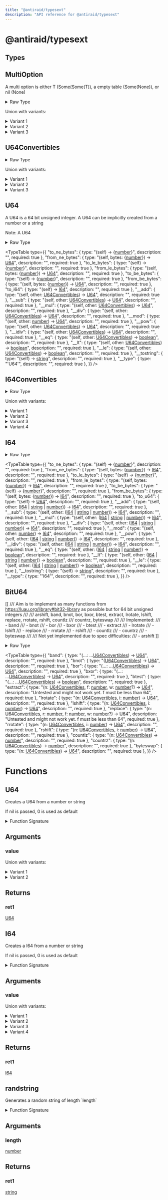 ```yaml
---
title: "@antiraid/typesext"
description: "API reference for @antiraid/typesext"
---
```


<div id="@antiraid/typesext"></div>

# @antiraid/typesext

<div id="Types"></div>

## Types

<div id="MultiOption"></div>

## MultiOption

A multi option is either T (Some(Some(T)), a empty table (Some(None)), or nil (None)

<details>
<summary>Raw Type</summary>

```luau
--- A multi option is either T (Some(Some(T)), a empty table (Some(None)), or nil (None)
type MultiOption<T> = T | {} | nil
```

</details>

Union with variants:

<details>
<summary>Variant 1</summary>

[T](#T)

</details>

<details>
<summary>Variant 2</summary>

<TypeTable
	type={{
	}}
/>
</details>

<details>
<summary>Variant 3</summary>

[nil](#nil)

</details>

<div id="U64Convertibles"></div>

## U64Convertibles

<details>
<summary>Raw Type</summary>

```luau
type U64Convertibles = U64 | string | number
```

</details>

Union with variants:

<details>
<summary>Variant 1</summary>

[U64](#U64)

</details>

<details>
<summary>Variant 2</summary>

[string](#string)

</details>

<details>
<summary>Variant 3</summary>

[number](#number)

</details>

<div id="U64"></div>

## U64

A U64 is a 64 bit unsigned integer. A U64 can be implicitly created from a number or a string



Note: A U64

<details>
<summary>Raw Type</summary>

```luau
--- A U64 is a 64 bit unsigned integer. A U64 can be implicitly created from a number or a string
---
--- Note: A U64
type U64 = {
	to_ne_bytes: (self: U64) -> {number},

	from_ne_bytes: (self: U64, bytes: {number}) -> U64,

	to_le_bytes: (self: U64) -> {number},

	from_le_bytes: (self: U64, bytes: {number}) -> U64,

	to_be_bytes: (self: U64) -> {number},

	from_be_bytes: (self: U64, bytes: {number}) -> U64,

	to_i64: (self: U64) -> I64,

	-- Metatable
	__add: (self: U64, other: U64Convertibles) -> U64,
	__sub: (self: U64, other: U64Convertibles) -> U64,
	__mul: (self: U64, other: U64Convertibles) -> U64,
	__div: (self: U64, other: U64Convertibles) -> U64,
	-- This is the same as IDiv right now
	__mod: (self: U64, other: number) -> U64,
	__pow: (self: U64, other: U64Convertibles) -> U64,
	__idiv: (self: U64, other: U64Convertibles) -> U64,
	-- This is the same as Div right now
	__eq: (self: U64, other: U64Convertibles) -> boolean,
	__lt: (self: U64, other: U64Convertibles) -> boolean,
	__le: (self: U64, other: U64Convertibles) -> boolean,
	__tostring: (self: U64) -> string,
	__type: "U64"
}
```

</details>

<TypeTable
	type={{
		"to_ne_bytes": {
			type: "(self) -> \{[number](#number)\}",
			description: "",
			required: true
		},
		"from_ne_bytes": {
			type: "(self, bytes: \{[number](#number)\}) -> [U64](#U64)",
			description: "",
			required: true
		},
		"to_le_bytes": {
			type: "(self) -> \{[number](#number)\}",
			description: "",
			required: true
		},
		"from_le_bytes": {
			type: "(self, bytes: \{[number](#number)\}) -> [U64](#U64)",
			description: "",
			required: true
		},
		"to_be_bytes": {
			type: "(self) -> \{[number](#number)\}",
			description: "",
			required: true
		},
		"from_be_bytes": {
			type: "(self, bytes: \{[number](#number)\}) -> [U64](#U64)",
			description: "",
			required: true
		},
		"to_i64": {
			type: "(self) -> [I64](#I64)",
			description: "",
			required: true
		},
		"__add": {
			type: "(self, other: [U64Convertibles](#U64Convertibles)) -> [U64](#U64)",
			description: "",
			required: true
		},
		"__sub": {
			type: "(self, other: [U64Convertibles](#U64Convertibles)) -> [U64](#U64)",
			description: "",
			required: true
		},
		"__mul": {
			type: "(self, other: [U64Convertibles](#U64Convertibles)) -> [U64](#U64)",
			description: "",
			required: true
		},
		"__div": {
			type: "(self, other: [U64Convertibles](#U64Convertibles)) -> [U64](#U64)",
			description: "",
			required: true
		},
		"__mod": {
			type: "(self, other: [number](#number)) -> [U64](#U64)",
			description: "",
			required: true
		},
		"__pow": {
			type: "(self, other: [U64Convertibles](#U64Convertibles)) -> [U64](#U64)",
			description: "",
			required: true
		},
		"__idiv": {
			type: "(self, other: [U64Convertibles](#U64Convertibles)) -> [U64](#U64)",
			description: "",
			required: true
		},
		"__eq": {
			type: "(self, other: [U64Convertibles](#U64Convertibles)) -> [boolean](#boolean)",
			description: "",
			required: true
		},
		"__lt": {
			type: "(self, other: [U64Convertibles](#U64Convertibles)) -> [boolean](#boolean)",
			description: "",
			required: true
		},
		"__le": {
			type: "(self, other: [U64Convertibles](#U64Convertibles)) -> [boolean](#boolean)",
			description: "",
			required: true
		},
		"__tostring": {
			type: "(self) -> [string](#string)",
			description: "",
			required: true
		},
		"__type": {
			type: "'U64'",
			description: "",
			required: true
		},
	}}
/>
<div id="I64Convertibles"></div>

## I64Convertibles

<details>
<summary>Raw Type</summary>

```luau
type I64Convertibles = U64 | I64 | string | number
```

</details>

Union with variants:

<details>
<summary>Variant 1</summary>

[U64](#U64)

</details>

<details>
<summary>Variant 2</summary>

[I64](#I64)

</details>

<details>
<summary>Variant 3</summary>

[string](#string)

</details>

<details>
<summary>Variant 4</summary>

[number](#number)

</details>

<div id="I64"></div>

## I64

<details>
<summary>Raw Type</summary>

```luau
type I64 = {
	to_ne_bytes: (self: I64) -> {number},

	from_ne_bytes: (self: I64, bytes: {number}) -> I64,

	to_le_bytes: (self: I64) -> {number},

	from_le_bytes: (self: I64, bytes: {number}) -> I64,

	to_be_bytes: (self: I64) -> {number},

	from_be_bytes: (self: I64, bytes: {number}) -> I64,

	to_u64: (self: I64) -> U64,

	-- Metatable
	__add: (self: I64, other: I64 | string | number) -> I64,
	__sub: (self: I64, other: I64 | string | number) -> I64,
	__mul: (self: I64, other: I64 | string | number) -> I64,
	__div: (self: I64, other: I64 | string | number) -> I64,
	__mod: (self: I64, other: number) -> I64,
	__pow: (self: I64, other: I64 | string | number) -> I64,
	__idiv: (self: I64, other: I64 | string | number) -> I64,
	__eq: (self: I64, other: I64 | string | number) -> boolean,
	__lt: (self: I64, other: I64 | string | number) -> boolean,
	__le: (self: I64, other: I64 | string | number) -> boolean,
	__tostring: (self: I64) -> string,
	__type: "I64"
}
```

</details>

<TypeTable
	type={{
		"to_ne_bytes": {
			type: "(self) -> \{[number](#number)\}",
			description: "",
			required: true
		},
		"from_ne_bytes": {
			type: "(self, bytes: \{[number](#number)\}) -> [I64](#I64)",
			description: "",
			required: true
		},
		"to_le_bytes": {
			type: "(self) -> \{[number](#number)\}",
			description: "",
			required: true
		},
		"from_le_bytes": {
			type: "(self, bytes: \{[number](#number)\}) -> [I64](#I64)",
			description: "",
			required: true
		},
		"to_be_bytes": {
			type: "(self) -> \{[number](#number)\}",
			description: "",
			required: true
		},
		"from_be_bytes": {
			type: "(self, bytes: \{[number](#number)\}) -> [I64](#I64)",
			description: "",
			required: true
		},
		"to_u64": {
			type: "(self) -> [U64](#U64)",
			description: "",
			required: true
		},
		"__add": {
			type: "(self, other: ([I64](#I64) | [string](#string) | [number](#number))) -> [I64](#I64)",
			description: "",
			required: true
		},
		"__sub": {
			type: "(self, other: ([I64](#I64) | [string](#string) | [number](#number))) -> [I64](#I64)",
			description: "",
			required: true
		},
		"__mul": {
			type: "(self, other: ([I64](#I64) | [string](#string) | [number](#number))) -> [I64](#I64)",
			description: "",
			required: true
		},
		"__div": {
			type: "(self, other: ([I64](#I64) | [string](#string) | [number](#number))) -> [I64](#I64)",
			description: "",
			required: true
		},
		"__mod": {
			type: "(self, other: [number](#number)) -> [I64](#I64)",
			description: "",
			required: true
		},
		"__pow": {
			type: "(self, other: ([I64](#I64) | [string](#string) | [number](#number))) -> [I64](#I64)",
			description: "",
			required: true
		},
		"__idiv": {
			type: "(self, other: ([I64](#I64) | [string](#string) | [number](#number))) -> [I64](#I64)",
			description: "",
			required: true
		},
		"__eq": {
			type: "(self, other: ([I64](#I64) | [string](#string) | [number](#number))) -> [boolean](#boolean)",
			description: "",
			required: true
		},
		"__lt": {
			type: "(self, other: ([I64](#I64) | [string](#string) | [number](#number))) -> [boolean](#boolean)",
			description: "",
			required: true
		},
		"__le": {
			type: "(self, other: ([I64](#I64) | [string](#string) | [number](#number))) -> [boolean](#boolean)",
			description: "",
			required: true
		},
		"__tostring": {
			type: "(self) -> [string](#string)",
			description: "",
			required: true
		},
		"__type": {
			type: "'I64'",
			description: "",
			required: true
		},
	}}
/>
<div id="BitU64"></div>

## BitU64

\[\[
/// Aim is to implement as many functions from https://luau.org/library#bit32-library as possible but for 64 bit unsigned integers
///
/// arshift, band, bnot, bor, bxor, btest, extract, lrotate, lshift, replace, rrotate, rshift, countlz
/// countrz, byteswap
///
/// Implemented:
/// - band
/// - bnot
/// - bor
/// - bxor
/// - btest
/// - extract
/// - lrotate
/// - lshift
/// - replace
/// - rrotate
/// - rshift
/// - countlz
/// - countrz
/// - byteswap
///
/// Not yet implemented due to spec difficulties:
/// - arshift
\]\]

<details>
<summary>Raw Type</summary>

```luau
--[[
/// Aim is to implement as many functions from https://luau.org/library#bit32-library as possible but for 64 bit unsigned integers
///
/// arshift, band, bnot, bor, bxor, btest, extract, lrotate, lshift, replace, rrotate, rshift, countlz
/// countrz, byteswap
///
/// Implemented:
/// - band
/// - bnot
/// - bor
/// - bxor
/// - btest
/// - extract
/// - lrotate
/// - lshift
/// - replace
/// - rrotate
/// - rshift
/// - countlz
/// - countrz
/// - byteswap
///
/// Not yet implemented due to spec difficulties:
/// - arshift
]]
type BitU64 = {
	band: (...: ...U64Convertibles) -> U64,

	bnot: (U64Convertibles) -> U64,

	bor: (...: ...U64Convertibles) -> U64,

	bxor: (...: ...U64Convertibles) -> U64,

	btest: (...: ...U64Convertibles) -> boolean,

	--- Untested and might not work yet. f must be less than 64
	extract: (n: U64Convertibles, f: number, w: number?) -> U64,

	lrotate: (n: U64Convertibles, i: number) -> U64,

	lshift: (n: U64Convertibles, i: number) -> U64,

	--- Untested and might not work yet. f must be less than 64
	replace: (n: U64Convertibles, r: number, f: number, w: number?) -> U64,

	rrotate: (n: U64Convertibles, i: number) -> U64,

	rshift: (n: U64Convertibles, i: number) -> U64,

	countlz: (n: U64Convertibles) -> number,

	countrz: (n: U64Convertibles) -> number,

	byteswap: (n: U64Convertibles) -> U64
}
```

</details>

<TypeTable
	type={{
		"band": {
			type: "(...: ...[U64Convertibles](#U64Convertibles)) -> [U64](#U64)",
			description: "",
			required: true
		},
		"bnot": {
			type: "([U64Convertibles](#U64Convertibles)) -> [U64](#U64)",
			description: "",
			required: true
		},
		"bor": {
			type: "(...: ...[U64Convertibles](#U64Convertibles)) -> [U64](#U64)",
			description: "",
			required: true
		},
		"bxor": {
			type: "(...: ...[U64Convertibles](#U64Convertibles)) -> [U64](#U64)",
			description: "",
			required: true
		},
		"btest": {
			type: "(...: ...[U64Convertibles](#U64Convertibles)) -> [boolean](#boolean)",
			description: "",
			required: true
		},
		"extract": {
			type: "(n: [U64Convertibles](#U64Convertibles), f: [number](#number), w: [number](#number)?) -> [U64](#U64)",
			description: "Untested and might not work yet. f must be less than 64",
			required: true
		},
		"lrotate": {
			type: "(n: [U64Convertibles](#U64Convertibles), i: [number](#number)) -> [U64](#U64)",
			description: "",
			required: true
		},
		"lshift": {
			type: "(n: [U64Convertibles](#U64Convertibles), i: [number](#number)) -> [U64](#U64)",
			description: "",
			required: true
		},
		"replace": {
			type: "(n: [U64Convertibles](#U64Convertibles), r: [number](#number), f: [number](#number), w: [number](#number)?) -> [U64](#U64)",
			description: "Untested and might not work yet. f must be less than 64",
			required: true
		},
		"rrotate": {
			type: "(n: [U64Convertibles](#U64Convertibles), i: [number](#number)) -> [U64](#U64)",
			description: "",
			required: true
		},
		"rshift": {
			type: "(n: [U64Convertibles](#U64Convertibles), i: [number](#number)) -> [U64](#U64)",
			description: "",
			required: true
		},
		"countlz": {
			type: "(n: [U64Convertibles](#U64Convertibles)) -> [number](#number)",
			description: "",
			required: true
		},
		"countrz": {
			type: "(n: [U64Convertibles](#U64Convertibles)) -> [number](#number)",
			description: "",
			required: true
		},
		"byteswap": {
			type: "(n: [U64Convertibles](#U64Convertibles)) -> [U64](#U64)",
			description: "",
			required: true
		},
	}}
/>
<div id="Functions"></div>

# Functions

<div id="U64"></div>

## U64

Creates a U64 from a number or string



If nil is passed, 0 is used as default

<details>
<summary>Function Signature</summary>

```luau
--- Creates a U64 from a number or string
---
--- If nil is passed, 0 is used as default
function U64(value: U64Convertibles | nil) -> U64 end
```

</details>

<div id="Arguments"></div>

## Arguments

<div id="value"></div>

### value

Union with variants:

<details>
<summary>Variant 1</summary>

[U64Convertibles](#U64Convertibles)

</details>

<details>
<summary>Variant 2</summary>

[nil](#nil)

</details>

<div id="Returns"></div>

## Returns

<div id="ret1"></div>

### ret1

[U64](#U64)<div id="I64"></div>

## I64

Creates a I64 from a number or string



If nil is passed, 0 is used as default

<details>
<summary>Function Signature</summary>

```luau
--- Creates a I64 from a number or string
---
--- If nil is passed, 0 is used as default
function I64(value: I64 | string | number | nil) -> I64 end
```

</details>

<div id="Arguments"></div>

## Arguments

<div id="value"></div>

### value

Union with variants:

<details>
<summary>Variant 1</summary>

[I64](#I64)

</details>

<details>
<summary>Variant 2</summary>

[string](#string)

</details>

<details>
<summary>Variant 3</summary>

[number](#number)

</details>

<details>
<summary>Variant 4</summary>

[nil](#nil)

</details>

<div id="Returns"></div>

## Returns

<div id="ret1"></div>

### ret1

[I64](#I64)<div id="randstring"></div>

## randstring

Generates a random string of length \`length\`

<details>
<summary>Function Signature</summary>

```luau
--- Generates a random string of length \`length\`
function randstring(length: number) -> string end
```

</details>

<div id="Arguments"></div>

## Arguments

<div id="length"></div>

### length

[number](#number)

<div id="Returns"></div>

## Returns

<div id="ret1"></div>

### ret1

[string](#string)